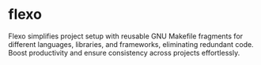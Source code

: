 # flexo
Flexo simplifies project setup with reusable GNU Makefile fragments for different languages, libraries, and frameworks, eliminating redundant code. Boost productivity and ensure consistency across projects effortlessly.
